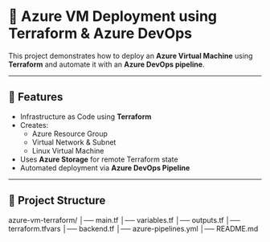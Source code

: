 # 🚀 Azure VM Deployment using Terraform & Azure DevOps

This project demonstrates how to deploy an **Azure Virtual Machine** using **Terraform** and automate it with an **Azure DevOps pipeline**.

---

## 📌 Features
- Infrastructure as Code using **Terraform**
- Creates:
  - Azure Resource Group
  - Virtual Network & Subnet
  - Linux Virtual Machine
- Uses **Azure Storage** for remote Terraform state
- Automated deployment via **Azure DevOps Pipeline**

---

## 📂 Project Structure
azure-vm-terraform/
│── main.tf
│── variables.tf
│── outputs.tf
│── terraform.tfvars
│── backend.tf
│── azure-pipelines.yml
│── README.md
